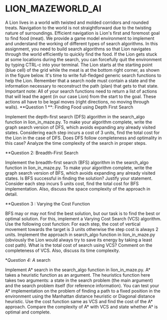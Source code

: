 # LION_MAZEWORLD_AI
A Lion lives in a world with twisted and molded corridors and rounded treats. Navigation to the
world is not straightforward due to the twisting nature of surroundings. Efficient navigation is Lion's
first and foremost goal to find food (meat).
We provide a game model environment to implement and understand the working of different types of
search algorithms. In this assignment, you need to build search algorithms so that Lion navigates
through the world efficiently to quickly find the food.
If the Lion gets stuck at some locations during the search, you can forcefully quit the environment by
typing CTRL-c into your terminal.
The Lion starts at the starting point (blue cell) of the grid while the meat is at the bottom right corner,
as shown in the figure below.
It's time to write full-fledged generic search functions to help the Lion. Remember that a search node
must contain a state and the information necessary to reconstruct the path (plan) that gets to that state.
Important note: All of your search functions need to return a list of actions that will lead the agent (in
our case Lion) from the start to the goal. These actions all have to be legal moves (right directions, no
moving through walls).
**Question 1 **: Finding Food using Depth First Search

Implement the depth-first search (DFS) algorithm in the search_algo function in lion_in_maze.py. To
make your algorithm complete, write the graph search version of DFS, which avoids expanding any
already visited states.
Considering each step incurs a cost of 3 units, find the total cost for the Lion in the case of
DFS. Does DFS follow completeness and optimality in this case? Analyze the time complexity of the
search in proper steps.

**Question 2: Breadth-First Search

Implement the breadth-first search (BFS) algorithm in the search_algo function in lion_in_maze.py. To
make your algorithm complete, write the graph search version of BFS, which avoids expanding any
already visited states.
Is BFS successful in finding the solution? Justify your statement.
Consider each step incurs 5 units cost, find the total cost for BFS implementation. Also, discuss
the space complexity of the approach in detail.

**Question 3 : Varying the Cost Function

BFS may or may not find the best solution, but our task is to find the best or optimal solution. For this,
implement a Varying Cost Search (VCS) algorithm.
Use the following cost function: For each step, the cost of vertical movement towards the target is 3
units otherwise the step cost is always 2 units. Implement the approach in search_algo function in
lion_in_maze.py (obviously the Lion would always try to save its energy by taking a least cost path).
What is the total cost of search using VCS? Comment on the completeness of VCS. Also, discuss its
time complexity.

**Question 4: A* search

Implement A* search in the search_algo function in lion_in_maze.py. A* takes a heuristic function as
an argument. The heuristics function here takes two arguments: a state in the search problem (the
main argument) and the search problem itself (for reference information).
You can test your A* implementation on the problem of finding a path to a fixed position in
the environment using the Manhattan distance heuristic or Diagonal distance heuristic.
Use the cost function same as VCS and find the cost of the A* approach. Compare the complexity of
A* with VCS and state whether A* is optimal and complete.
